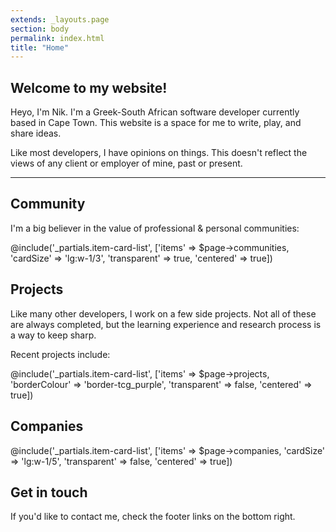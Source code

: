 ```yaml
---
extends: _layouts.page
section: body
permalink: index.html
title: "Home"
---
```


## Welcome to my website!

Heyo, I'm Nik. I'm a Greek-South African software developer currently based in Cape Town. This website is a space for me to write, play, and share ideas.

Like most developers, I have opinions on things. This doesn't reflect the views of any client or employer of mine, past or present.

---
## Community 

I'm a big believer in the value of professional & personal communities:

@include('_partials.item-card-list', ['items' => $page->communities, 'cardSize' => 'lg:w-1/3', 'transparent' => true, 'centered' => true])

## Projects

Like many other developers, I work on a few side projects. Not all of these are always completed, but the learning experience and research process is a way to keep sharp.

Recent projects include:

@include('_partials.item-card-list', ['items' => $page->projects, 'borderColour' => 'border-tcg_purple', 'transparent' => false, 'centered' => true])

## Companies

@include('_partials.item-card-list', ['items' => $page->companies, 'cardSize' => 'lg:w-1/5', 'transparent' => false, 'centered' => true])

## Get in touch

If you'd like to contact me, check the footer links on the bottom right.


